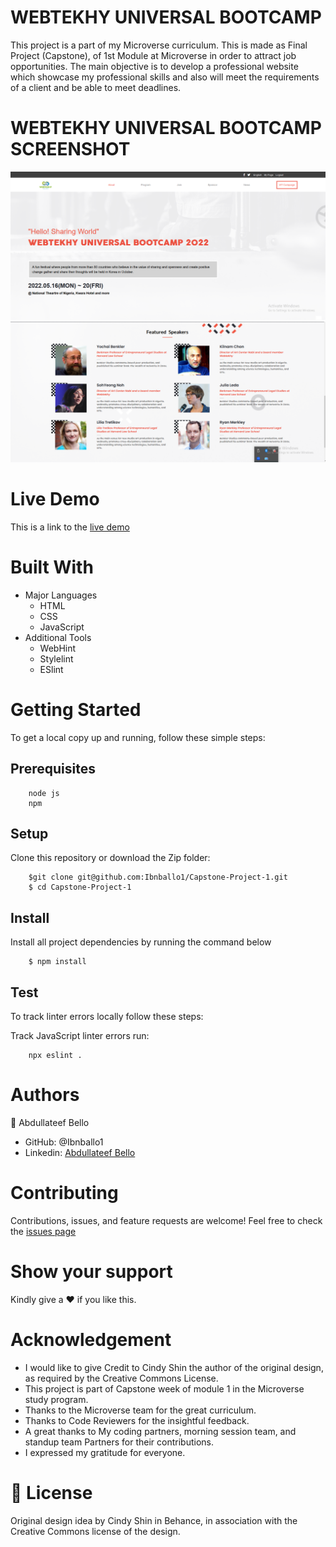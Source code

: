 # WEBTEKHY UNIVERSAL BOOTCAMP
This project is a part of my Microverse curriculum. This is made as Final Project (Capstone), of 1st Module at Microverse in order to attract job opportunities. The main objective is to develop a professional website which showcase my professional skills and also will meet the requirements of a client and be able to meet deadlines.

# WEBTEKHY UNIVERSAL BOOTCAMP SCREENSHOT
<div>
  <img src='https://github.com/Ibnballo1/Capstone-Project-1/blob/16edffb4b25797642f6866eb49c2643a7c7f0051/images/ScreenShot_20230413124247.png' alt='screenshot'> <br />
  <img src='https://github.com/Ibnballo1/Capstone-Project-1/blob/refactoring/images/ScreenShot_20230413125213.png' alt='Screenshot2'>
<div>

# Live Demo
This is a link to the [live demo](https://ibnballo1.github.io/Capstone-Project-1/) 

# Built With
* Major Languages
    - HTML
    - CSS
    - JavaScript
* Additional Tools
    - WebHint
    - Stylelint
    - ESlint

# Getting Started
To get a local copy up and running, follow these simple steps:

## Prerequisites

```
    node js
    npm
```

## Setup

Clone this repository or download the Zip folder:

```
    $git clone git@github.com:Ibnballo1/Capstone-Project-1.git
    $ cd Capstone-Project-1
```

## Install

Install all project dependencies by running the command below

```
    $ npm install
```

## Test

To track linter errors locally follow these steps:

Track JavaScript linter errors run:

```
    npx eslint .
```

# Authors
:adult: Abdullateef Bello
- GitHub: @Ibnballo1
- Linkedin: [Abdullateef Bello](https://www.linkedin.com/in/abdullateef-bello-1b8006228/)

# Contributing
Contributions, issues, and feature requests are welcome!
Feel free to check the [issues page](https://github.com/Ibnballo1/Capstone-Project-1/issues)

# Show your support
Kindly give a :hearts: if you like this.

# Acknowledgement
- I would like to give Credit to Cindy Shin the author of the original design, as required by the Creative Commons License.
- This project is part of Capstone week of module 1 in the Microverse study program.
- Thanks to the Microverse team for the great curriculum.
- Thanks to Code Reviewers for the insightful feedback.
- A great thanks to My coding partners, morning session team, and standup team Partners for their contributions.
- I expressed my gratitude for everyone.


# 📝 License
Original design idea by Cindy Shin in Behance, in association with the Creative Commons license of the design.